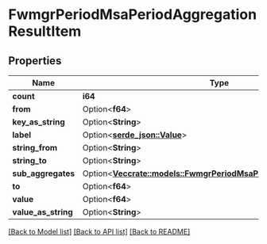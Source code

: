 # FwmgrPeriodMsaPeriodAggregationResultItem

## Properties

Name | Type | Description | Notes
------------ | ------------- | ------------- | -------------
**count** | **i64** |  |
**from** | Option<**f64**> |  | [optional]
**key_as_string** | Option<**String**> |  | [optional]
**label** | Option<[**serde_json::Value**](.md)> |  | [optional]
**string_from** | Option<**String**> |  | [optional]
**string_to** | Option<**String**> |  | [optional]
**sub_aggregates** | Option<[**Vec<crate::models::FwmgrPeriodMsaPeriodAggregationResult>**](fwmgr.msa.AggregationResult.md)> |  | [optional]
**to** | Option<**f64**> |  | [optional]
**value** | Option<**f64**> |  | [optional]
**value_as_string** | Option<**String**> |  | [optional]

[[Back to Model list]](./README.md#documentation-for-models) [[Back to API list]](./README.md#documentation-for-api-endpoints) [[Back to README]](../README.md)
